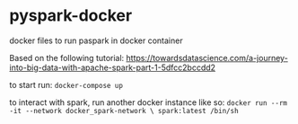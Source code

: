 # pyspark-docker
docker files to run paspark in docker container

Based on the following tutorial:
https://towardsdatascience.com/a-journey-into-big-data-with-apache-spark-part-1-5dfcc2bccdd2

to start run: `docker-compose up`

to interact with spark, run another docker instance like so: `docker run --rm -it --network docker_spark-network \
    spark:latest /bin/sh`
